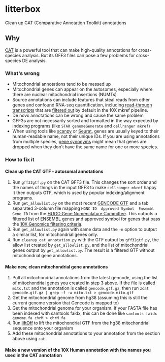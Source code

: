 # litterbox
Clean up CAT (Comparative Annotation Toolkit) annotations

## Why

[CAT](https://github.com/ComparativeGenomicsToolkit/Comparative-Annotation-Toolkit) is a powerful tool that can make high-quality annotations for cross-species analysis. But its GFF3 files can pose a few problems for cross-species DE analysis.

### What's wrong

* Mitochondrial annotations tend to be messed up
* Mitochondrial genes can appear on the autosomes, especially where there are nuclear mitochondrial insertions (NUMTs)
* Source annotations can include features that steal reads from other genes and confound RNA-seq quantification, including [read-through transcripts](https://www.ensembl.info/2019/02/11/annotating-readthrough-transcription-in-ensembl/) that are [filtered out](https://www.10xgenomics.com/support/software/cell-ranger/downloads/cr-ref-build-steps) by default in the 10X mkref pipeline.
* De novo annotations can be wrong and cause the same problem
* GFF3s are not necessarily sorted and formatted in the way expected by indexing programs (like `STAR genomeGenerate` and `cellranger mkref`)
* When using tools like [scanpy](https://scanpy.readthedocs.io/en/stable/) or [Seurat](https://satijalab.org/seurat/), genes are usually keyed to their human-readable name, not their unique IDs. If you are using annotations from multiple species, [gene synonyms](https://www.genenames.org/tools/multi-symbol-checker/) might mean that genes are dropped when they don't have the same name for one or more species. 

### How to fix it

#### Clean up the CAT GTF - autosomal annotations

1. Run `gff32gtf.py` on the CAT GFF3 file. This changes the sort order and the names of things in the input GFF3 to make `cellranger mkref` happy. It then outputs GTF, which is used by popular indexing/alignment programs.
2. Run `get_allowlist.py` on the most recent [GENCODE GTF](https://www.gencodegenes.org/human/) and a tab separated 3-column file mapping `HGNC ID  Approved Symbol  Ensembl Gene ID` from the [HUGO Gene Nomenclature Committee](https://www.genenames.org/download/custom/). This outputs a filtered list of ENSEMBL genes and approved symbol for genes that pass the [10X Genomics filtering criteria](https://www.10xgenomics.com/support/software/cell-ranger/downloads/cr-ref-build-steps).
3. Run `get_allowlist.py` again with same data and the `-m` option to output a similar list, for mitochondrial genes only.
4. Run `cleanup_cat_annotation.py` with the GTF output by `gff32gtf.py`, the allow list created by `get_allowlist.py`, and the list of mitochondrial genes output by `get_allowlist.py`. The result is a filtered GTF without mitochondrial gene annotations.

 #### Make new, clean mitochondrial gene annotations

 1. Pull all mitochondrial annotations from the latest gencode, using the list of mitochondrial genes you created in step 3 above. If the file is called `mito.txt` and the annotation is called `gencode.gtf.gz`, then run `zcat gencode.gtf.gz | grep -f -w mito.txt > gencode.mito.gtf`
 2. Get the mitochondrial genome from hg38 (assuming this is still the current genome version that Gencode is mapped to)
 3. Get the mitochondrial genome for your organism. If your FASTA file has been indexed with samtools faidx, this can be done like `samtools faidx genome.fa chrM > chrM.fa`
 4. Run [liftOff](https://github.com/agshumate/Liftoff) to lift the mitochondrial GTF from the hg38 mitochondrial sequence onto your organism
 5. Add these mitochondrial annotations to your annotation from the section above using `cat`

#### Make a new version of the 10X Human annotation with the names you used in the CAT annotation



